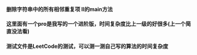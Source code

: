 #### 删除字符串中的所有相邻重复项 II的main方法
#### 这里面有一个pro是我写的一个进阶版，时间复杂度比上一级的好很多(上一个简直没法看)
#### 测试文件是LeetCode的测试，可以测一测自己写的算法的时间复杂度
